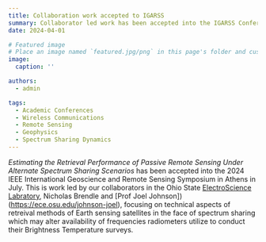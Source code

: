 ```yaml
---
title: Collaboration work accepted to IGARSS
summary: Collaborator led work has been accepted into the IGARSS Conference in July 2024
date: 2024-04-01

# Featured image
# Place an image named `featured.jpg/png` in this page's folder and customize its options here.
image:
  caption: ''

authors:
  - admin

tags:
  - Academic Conferences
  - Wireless Communications
  - Remote Sensing
  - Geophysics
  - Spectrum Sharing Dynamics
---
```


_Estimating the Retrieval Performance of Passive Remote Sensing Under Alternate Spectrum Sharing Scenarios_ has been accepted into the 2024 IEEE International Geoscience and Remote Sensing Symposium in Athens in July. This is work led by our collaborators in the Ohio State [ElectroScience Labratory](https://electroscience.osu.edu/), Nicholas Brendle and [Prof Joel Johnson])(https://ece.osu.edu/johnson-joel), focusing on technical aspects of retreival methods of Earth sensing satellites in the face of spectrum sharing which may alter availability of frequencies radiometers utilize to conduct their Brightness Temperature surveys.

